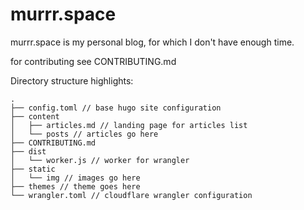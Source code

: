 # murrr.space

murrr.space is my personal blog, for which I don't have enough time.

for contributing see CONTRIBUTING.md


Directory structure highlights:
```
.
├── config.toml // base hugo site configuration
├── content
│   ├── articles.md // landing page for articles list
│   └── posts // articles go here
├── CONTRIBUTING.md
├── dist
│   └── worker.js // worker for wrangler
├── static
│   └── img // images go here
├── themes // theme goes here
└── wrangler.toml // cloudflare wrangler configuration
```
